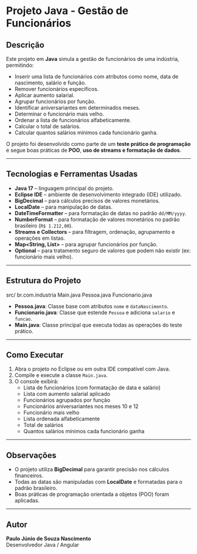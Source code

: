 # Projeto Java - Gestão de Funcionários

## Descrição
Este projeto em **Java** simula a gestão de funcionários de uma indústria, permitindo:  
- Inserir uma lista de funcionários com atributos como nome, data de nascimento, salário e função.  
- Remover funcionários específicos.  
- Aplicar aumento salarial.  
- Agrupar funcionários por função.  
- Identificar aniversariantes em determinados meses.  
- Determinar o funcionário mais velho.  
- Ordenar a lista de funcionários alfabeticamente.  
- Calcular o total de salários.  
- Calcular quantos salários mínimos cada funcionário ganha.  

O projeto foi desenvolvido como parte de um **teste prático de programação** e segue boas práticas de **POO**, **uso de streams e formatação de dados**.

---

## Tecnologias e Ferramentas Usadas
- **Java 17** – linguagem principal do projeto.  
- **Eclipse IDE** – ambiente de desenvolvimento integrado (IDE) utilizado.  
- **BigDecimal** – para cálculos precisos de valores monetários.  
- **LocalDate** – para manipulação de datas.  
- **DateTimeFormatter** – para formatação de datas no padrão `dd/MM/yyyy`.  
- **NumberFormat** – para formatação de valores monetários no padrão brasileiro (`R$ 1.212,00`).  
- **Streams e Collectors** – para filtragem, ordenação, agrupamento e operações em listas.  
- **Map<String, List<Funcionario>>** – para agrupar funcionários por função.  
- **Optional** – para tratamento seguro de valores que podem não existir (ex: funcionário mais velho).  

---

## Estrutura do Projeto
src/
br.com.industria
Main.java
Pessoa.java
Funcionario.java

- **Pessoa.java**: Classe base com atributos `nome` e `dataNascimento`.  
- **Funcionario.java**: Classe que estende `Pessoa` e adiciona `salario` e `funcao`.  
- **Main.java**: Classe principal que executa todas as operações do teste prático.  

---

## Como Executar
1. Abra o projeto no Eclipse ou em outra IDE compatível com Java.  
2. Compile e execute a classe `Main.java`.  
3. O console exibirá:
   - Lista de funcionários (com formatação de data e salário)  
   - Lista com aumento salarial aplicado  
   - Funcionários agrupados por função  
   - Funcionários aniversariantes nos meses 10 e 12  
   - Funcionário mais velho  
   - Lista ordenada alfabeticamente  
   - Total de salários  
   - Quantos salários mínimos cada funcionário ganha  

---

## Observações
- O projeto utiliza **BigDecimal** para garantir precisão nos cálculos financeiros.  
- Todas as datas são manipuladas com **LocalDate** e formatadas para o padrão brasileiro.  
- Boas práticas de programação orientada a objetos (POO) foram aplicadas.  

---

## Autor
**Paulo Júnio de Souza Nascimento**  
Desenvolvedor Java / Angular  
